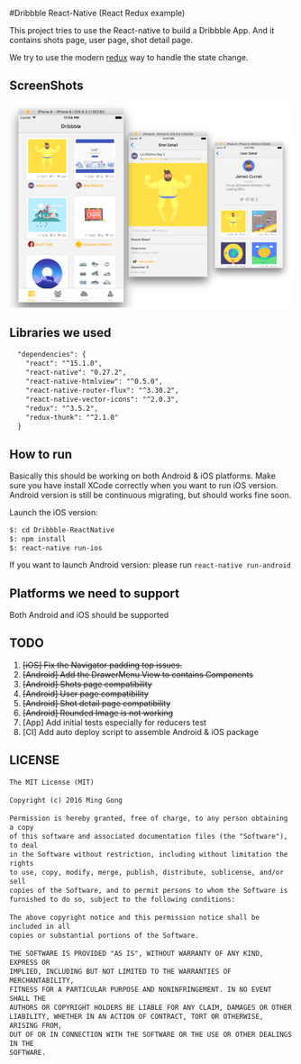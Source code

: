 #Dribbble React-Native (React Redux example)

This project tries to use the React-native to build a
Dribbble App. And it contains shots page, user page,
shot detail page.

We try to use the modern [redux](https://github.com/reactjs/redux) way to handle the state change.

## ScreenShots
![iOS](https://raw.githubusercontent.com/gongmingqm10/Dribbble-ReactNative/master/arts/iOS.png)

## Libraries we used
```
  "dependencies": {
    "react": "^15.1.0",
    "react-native": "0.27.2",
    "react-native-htmlview": "^0.5.0",
    "react-native-router-flux": "^3.30.2",
    "react-native-vector-icons": "^2.0.3",
    "redux": "^3.5.2",
    "redux-thunk": "^2.1.0"
  }
```

## How to run

Basically this should be working on both Android & iOS platforms. Make sure
you have install XCode correctly when you want to run iOS version. Android version
is still be continuous migrating, but should works fine soon.

Launch the iOS version:

```
$: cd Dribbble-ReactNative
$: npm install
$: react-native run-ios
```

If you want to launch Android version: please run `react-native run-android`

## Platforms we need to support

Both Android and iOS should be supported

## TODO

1. ~~[iOS] Fix the Navigator padding top issues.~~
2. ~~[Android] Add the DrawerMenu View to contains Components~~
3. ~~[Android] Shots page compatibility~~
4. ~~[Android] User page compatibility~~
5. ~~[Android] Shot detail page compatibility~~
6. ~~[Android] Rounded Image is not working~~
7. [App] Add initial tests especially for reducers test
8. [CI] Add auto deploy script to assemble Android & iOS package

## LICENSE
```
The MIT License (MIT)

Copyright (c) 2016 Ming Gong

Permission is hereby granted, free of charge, to any person obtaining a copy
of this software and associated documentation files (the "Software"), to deal
in the Software without restriction, including without limitation the rights
to use, copy, modify, merge, publish, distribute, sublicense, and/or sell
copies of the Software, and to permit persons to whom the Software is
furnished to do so, subject to the following conditions:

The above copyright notice and this permission notice shall be included in all
copies or substantial portions of the Software.

THE SOFTWARE IS PROVIDED "AS IS", WITHOUT WARRANTY OF ANY KIND, EXPRESS OR
IMPLIED, INCLUDING BUT NOT LIMITED TO THE WARRANTIES OF MERCHANTABILITY,
FITNESS FOR A PARTICULAR PURPOSE AND NONINFRINGEMENT. IN NO EVENT SHALL THE
AUTHORS OR COPYRIGHT HOLDERS BE LIABLE FOR ANY CLAIM, DAMAGES OR OTHER
LIABILITY, WHETHER IN AN ACTION OF CONTRACT, TORT OR OTHERWISE, ARISING FROM,
OUT OF OR IN CONNECTION WITH THE SOFTWARE OR THE USE OR OTHER DEALINGS IN THE
SOFTWARE.

```



